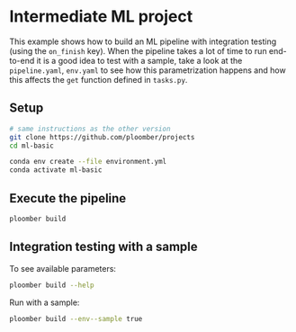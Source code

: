 # Intermediate ML project

This example shows how to build an ML pipeline with integration testing (using
the `on_finish` key). When the pipeline takes a lot of time to run end-to-end
it is a good idea to test with a sample, take a look at the `pipeline.yaml`,
`env.yaml` to see how this parametrization happens and how this affects the
`get` function defined in `tasks.py`.

## Setup


<!-- #raw -->
```bash
# same instructions as the other version
git clone https://github.com/ploomber/projects
cd ml-basic

conda env create --file environment.yml
conda activate ml-basic
```
<!-- #endraw -->

## Execute the pipeline

```bash tags=["bash"]
ploomber build
```

## Integration testing with a sample

To see available parameters:

```bash tags=["bash"]
ploomber build --help
```

Run with a sample:

```bash tags=["bash"]
ploomber build --env--sample true 
```
